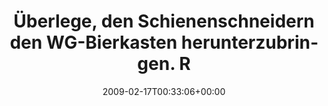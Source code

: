 ---
retweeted: false
source: <a href="http://twitter.com" rel="nofollow">Twitter Web Client</a>
entities:
  hashtags:
  - text: einschlafidee
    indices:
    - '100'
    - '114'
  symbols: []
  user_mentions: []
  urls: []
display_text_range:
- '0'
- '114'
favorite_count: '0'
id_str: '1217229143'
truncated: false
retweet_count: '0'
id: '1217229143'
created_at: Tue Feb 17 00:33:06 +0000 2009
favorited: false
full_text: 'Überlege, den Schienenschneidern den WG-Bierkasten herunterzubringen.
  Ruhig wärs dann für ne Weile. #einschlafidee'
lang: de
tags:
- einschlafidee
- pesos/twitter
date: '2009-02-17T00:33:06+00:00'
src: https://twitter.com/bascht/status/1217229143
original_url: https://twitter.com/bascht/status/1217229143
type: twitter_tweet
text: 'Überlege, den Schienenschneidern den WG-Bierkasten herunterzubringen. Ruhig
  wärs dann für ne Weile. #einschlafidee'
title: Überlege, den Schienenschneidern den WG-Bierkasten herunterzubringen. R

---
